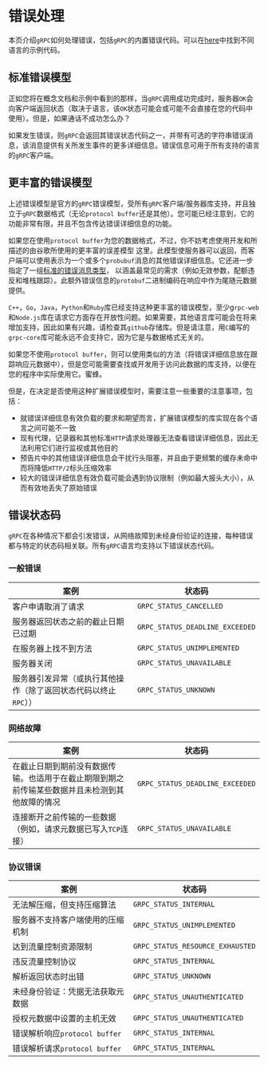 # 错误处理

本页介绍`gRPC`如何处理错误，包括`gRPC`的内置错误代码。可以在[here](https://github.com/avinassh/grpc-errors)中找到不同语言的示例代码。


## 标准错误模型
正如您将在概念文档和示例中看到的那样，当`gRPC`调用成功完成时，服务器`OK`会向客户端返回状态（取决于语言，该`OK`状态可能会或可能不会直接在您的代码中使用）。但是，如果通话不成功怎么办？

如果发生错误，则`gRPC`会返回其错误状态代码之一，并带有可选的字符串错误消息，该消息提供有关所发生事件的更多详细信息。错误信息可用于所有支持的语言的`gRPC`客户端。

## 更丰富的错误模型
上述错误模型是官方的`gRPC`错误模型，受所有`gRPC`客户端/服务器库支持，并且独立于`gRPC`数据格式（无论`protocol buffer`还是其他）。您可能已经注意到，它的功能非常有限，并且不包含传达错误详细信息的功能。

如果您在使用`protocol buffer`为您的数据格式，不过，你不妨考虑使用开发和所描述的由谷歌所使用的更丰富的误差模型 这里。此模型使服务器可以返回，而客户端可以使用表示为一个或多个`probubuf`消息的其他错误详细信息。它还进一步指定了一组[标准的错误消息类型](https://github.com/googleapis/googleapis/blob/master/google/rpc/error_details.proto)， 以涵盖最常见的需求（例如无效参数，配额违反和堆栈跟踪）。此额外错误信息的`protobuf`二进制编码在响应中作为尾随元数据提供。

`C++`，`Go`，`Java`，`Python`和`Ruby`库已经支持这种更丰富的错误模型，至少g`rpc-web`和`Node.js`库在请求它方面存在开放性问题。如果需要，其他语言库可能会在将来增加支持，因此如果有兴趣，请检查其`github`存储库。但是请注意，用`C`编写的`grpc-core`库可能永远不会支持它，因为它是与数据格式无关的。

如果您不使用`protocol buffer`，则可以使用类似的方法（将错误详细信息放在跟踪响应元数据中），但是您可能需要查找或开发用于访问此数据的库支持，以便在您的程序中实际使用它。蜜蜂。

但是，在决定是否使用这种扩展错误模型时，需要注意一些重要的注意事项，包括：

- 就错误详细信息有效负载的要求和期望而言，扩展错误模型的库实现在各个语言之间可能不一致
- 现有代理，记录器和其他标准`HTTP`请求处理器无法查看错误详细信息，因此无法利用它们进行监视或其他目的
- 预告片中的其他错误详细信息会干扰行头阻塞，并且由于更频繁的缓存未命中而将降低`HTTP/2`标头压缩效率
- 较大的错误详细信息有效负载可能会遇到协议限制（例如最大报头大小），从而有效地丢失了原始错误

## 错误状态码
`gRPC`在各种情况下都会引发错误，从网络故障到未经身份验证的连接，每种错误都与特定的状态码相关联。所有`gRPC`语言均支持以下错误状态代码。

### 一般错误

| 案例 | 	状态码 |
| --- | --- |
| 客户申请取消了请求 | 	`GRPC_STATUS_CANCELLED` |
| 服务器返回状态之前的截止日期已过期 |	`GRPC_STATUS_DEADLINE_EXCEEDED` |
| 在服务器上找不到方法 |	`GRPC_STATUS_UNIMPLEMENTED` |
| 服务器关闭	| `GRPC_STATUS_UNAVAILABLE` |
|服务器引发异常（或执行其他操作（除了返回状态代码以终止`RPC`））	| `GRPC_STATUS_UNKNOWN` |

### 网络故障

| 案例 |	状态码 |
| --- | --- |
| 在截止日期到期前没有数据传输。也适用于在截止期限到期之前传输某些数据并且未检测到其他故障的情况 | `GRPC_STATUS_DEADLINE_EXCEEDED` |
| 连接断开之前传输的一些数据（例如，请求元数据已写入`TCP`连接） |	 `GRPC_STATUS_UNAVAILABLE` |

### 协议错误

| 案例 |	状态码 |
| --- | --- |
| 无法解压缩，但支持压缩算法 |	`GRPC_STATUS_INTERNAL` |
| 服务器不支持客户端使用的压缩机制 |	`GRPC_STATUS_UNIMPLEMENTED` |
| 达到流量控制资源限制 |	`GRPC_STATUS_RESOURCE_EXHAUSTED` |
| 违反流量控制协议 |	`GRPC_STATUS_INTERNAL` |
| 解析返回状态时出错 | 	`GRPC_STATUS_UNKNOWN` |
| 未经身份验证：凭据无法获取元数据 | `GRPC_STATUS_UNAUTHENTICATED` |
| 授权元数据中设置的主机无效 |	 `GRPC_STATUS_UNAUTHENTICATED` |
| 错误解析响应`protocol buffer` |	 `GRPC_STATUS_INTERNAL` |
| 错误解析请求`protocol buffer` | `GRPC_STATUS_INTERNAL` |
